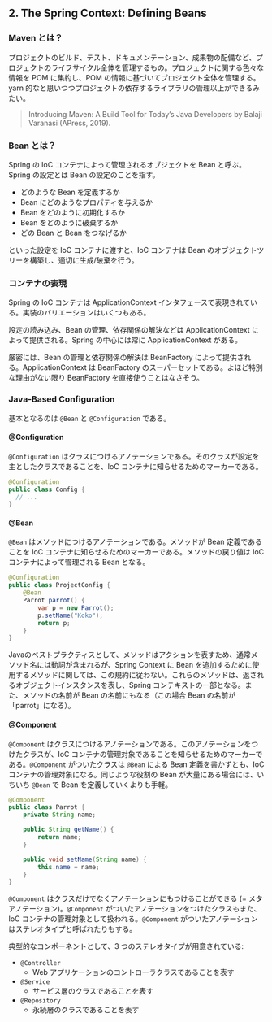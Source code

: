 
## 2. The Spring Context: Defining Beans
### Maven とは？
プロジェクトのビルド、テスト、ドキュメンテーション、成果物の配備など、プロジェクトのライフサイクル全体を管理するもの。プロジェクトに関する色々な情報を POM に集約し、POM の情報に基づいてプロジェクト全体を管理する。yarn 的なと思いつつプロジェクトの依存するライブラリの管理以上ができるみたい。
> Introducing Maven: A Build Tool for Today’s Java Developers by Balaji Varanasi (APress, 2019).

### Bean とは？
Spring の IoC コンテナによって管理されるオブジェクトを Bean と呼ぶ。Spring の設定とは Bean の設定のことを指す。
- どのような Bean を定義するか
- Bean にどのようなプロパティを与えるか
- Bean をどのように初期化するか
- Bean をどのように破棄するか
- どの Bean と Bean をつなげるか

といった設定を IoC コンテナに渡すと、IoC コンテナは Bean のオブジェクトツリーを構築し、適切に生成/破棄を行う。

### コンテナの表現
Spring の IoC コンテナは ApplicationContext インタフェースで表現されている。実装のバリエーションはいくつもある。

設定の読み込み、Bean の管理、依存関係の解決などは ApplicationContext によって提供される。Spring の中心には常に ApplicationContext がある。

厳密には、Bean の管理と依存関係の解決は BeanFactory によって提供される。ApplicationContext は BeanFactory のスーパーセットである。よほど特別な理由がない限り BeanFactory を直接使うことはなさそう。

### Java-Based Configuration
基本となるのは ```@Bean``` と ```@Configuration``` である。

#### @Configuration
```@Configuration``` はクラスにつけるアノテーションである。そのクラスが設定を主としたクラスであることを、IoC コンテナに知らせるためのマーカーである。
```java
@Configuration
public class Config {
  // ...
}
```

#### @Bean
```@Bean``` はメソッドにつけるアノテーションである。メソッドが Bean 定義であることを IoC コンテナに知らせるためのマーカーである。メソッドの戻り値は IoC コンテナによって管理される Bean となる。

```java
@Configuration
public class ProjectConfig {
    @Bean
    Parrot parrot() {
        var p = new Parrot();
        p.setName("Koko");
        return p;
    }
}
```
Javaのベストプラクティスとして、メソッドはアクションを表すため、通常メソッド名には動詞が含まれるが、Spring Context に Bean を追加するために使用するメソッドに関しては、この規約に従わない。これらのメソッドは、返されるオブジェクトインスタンスを表し、Spring コンテキストの一部となる。また、メソッドの名前が Bean の名前にもなる（この場合 Bean の名前が「parrot」になる）。

#### @Component
```@Component``` はクラスにつけるアノテーションである。このアノテーションをつけたクラスが、IoC コンテナの管理対象であることを知らせるためのマーカーである。```@Component``` がついたクラスは ```@Bean``` による Bean 定義を書かずとも、IoC コンテナの管理対象になる。同じような役割の Bean が大量にある場合には、いちいち ```@Bean``` で Bean を定義していくよりも手軽。

```java
@Component
public class Parrot {
    private String name;

    public String getName() {
        return name;
    }

    public void setName(String name) {
        this.name = name;
    }
}
```

```@Component``` はクラスだけでなくアノテーションにもつけることができる (= メタアノテーション)。```@Component``` がついたアノテーションをつけたクラスもまた、IoC コンテナの管理対象として扱われる。```@Component``` がついたアノテーションはステレオタイプと呼ばれたりもする。

典型的なコンポーネントとして、3 つのステレオタイプが用意されている:

- ```@Controller```
  - Web アプリケーションのコントローラクラスであることを表す 
- ```@Service```
  - サービス層のクラスであることを表す
- ```@Repository```
  - 永続層のクラスであることを表す
